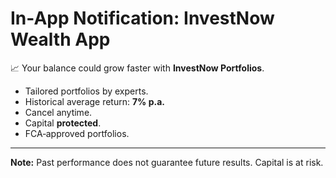 # In-App Notification: InvestNow Wealth App

📈 Your balance could grow faster with **InvestNow Portfolios**.

- Tailored portfolios by experts.
- Historical average return: **7% p.a.**
- Cancel anytime.
- Capital **protected**.
- FCA‑approved portfolios.

---

**Note:** Past performance does not guarantee future results.
Capital is at risk.
